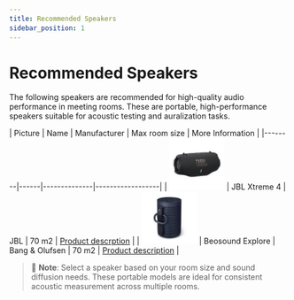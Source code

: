 ```yaml
---
title: Recommended Speakers
sidebar_position: 1
---
```


# Recommended Speakers

The following speakers are recommended for high-quality audio performance in meeting rooms. These are portable, high-performance speakers suitable for acoustic testing and auralization tasks.

| Picture | Name | Manufacturer | Max room size |  More Information |
|--------|------|--------------|------------------|
| <img src="/img/speakers/jbl-xtreme-4-pic.jpeg" width="100"/> | JBL Xtreme 4 | JBL | 70 m2 | [Product descrption](https://www.jbl.es/XTREME-4.html) |
| <img src="/img/speakers/beosound-explore-pic.jpeg" width="100"/> | Beosound Explore | Bang & Olufsen | 70 m2 | [Product description](https://www.bang-olufsen.com/en/us/speakers/beosound-explore) |

> 📌 **Note**: Select a speaker based on your room size and sound diffusion needs. These portable models are ideal for consistent acoustic measurement across multiple rooms.
